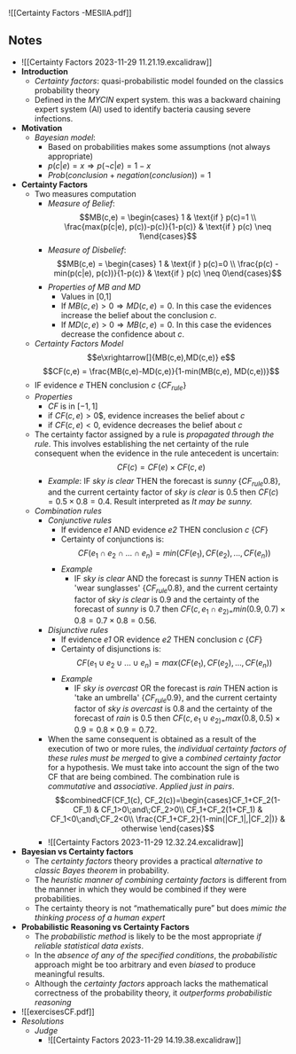 ![[Certainty Factors -MESIIA.pdf]]

## Notes

* ![[Certainty Factors 2023-11-29 11.21.19.excalidraw]]
* **Introduction**
	* *Certainty factors*: quasi-probabilistic model founded on the classics probability theory
	* Defined in the *MYCIN* expert system. this was a backward chaining expert system (AI) used to identify bacteria causing severe infections.
* **Motivation**
	* *Bayesian model*:
		* Based on probabilities makes some assumptions (not always appropriate)
		* $p(c|e) = x \Rightarrow p(\neg c|e) = 1-x$
		* $Prob(conclusion + negation(conclusion)) = 1$
* **Certainty Factors**
	* Two measures computation
		* *Measure of Belief*:  $$MB(c,e) = \begin{cases} 1 & \text{if } p(c)=1 \\  \frac{max(p(c|e), p(c))-p(c)}{1-p(c)} & \text{if } p(c) \neq 1\end{cases}$$
		* *Measure of Disbelief*: $$MB(c,e) = \begin{cases} 1 & \text{if } p(c)=0 \\  \frac{p(c) - min(p(c|e), p(c))}{1-p(c)} & \text{if } p(c) \neq 0\end{cases}$$
		* *Properties of MB and MD*
			* Values in [0,1]
			* If $MB(c,e) > 0 \Rightarrow MD(c,e) = 0$. In this case the evidences increase the belief about the conclusion $c$. 
			* If $MD(c,e) > 0 \Rightarrow MB(c,e) = 0$. In this case the evidences decrease the confidence about $c$.
	* *Certainty Factors Model* $$e\xrightarrow[]{MB(c,e),MD(c,e)} e$$ $$CF(c,e) = \frac{MB(c,e)-MD(c,e)}{1-min(MB(c,e), MD(c,e))}$$
	* IF  evidence *e* THEN conclusion *c* {*$CF_{rule}$*}
	* *Properties*
		* $CF$ is in $[-1,1]$
		* if $CF(c,e)>0$$, evidence increases the belief about $c$
		* if $CF(c,e) < 0$, evidence decreases the belief about $c$
	*  The certainty factor assigned by a rule is *propagated through the rule*. This involves establishing the net certainty of the rule consequent when the evidence in the rule antecedent is uncertain:$$CF(c)=CF(e)\times CF(c,e)$$
		* *Example*: IF *sky is clear* THEN the forecast is *sunny* {$CF_{rule} 0.8$}, and the current certainty factor of *sky is clear* is $0.5$ then $CF(c) = 0.5\times 0.8 = 0.4$. Result interpreted as *It may be sunny.*
	* *Combination rules*
		* *Conjunctive rules*
			* If evidence *e1* AND evidence *e2*  THEN conclusion *c* {$CF$}
			*  Certainty of conjunctions is: $$CF(e_1\cap e_2\cap ... \cap e_n) = min(CF(e_1), CF(e_2),...,CF(e_n))$$
			* *Example*
				* IF *sky is clear* AND the forecast is *sunny* THEN action is 'wear sunglasses' {$CF_{rule} 0.8$}, and the current certainty factor of *sky is clear* is $0.9$ and the certainty of the forecast of *sunny* is $0.7$ then $CF(c, e_1\cap e_{2) =} min(0.9,0.7)\times 0.8 = 0.7 \times0.8 = 0.56$. 
		* *Disjunctive rules*
			* If evidence *e1* OR evidence *e2*  THEN conclusion *c* {$CF$}
			*  Certainty of disjunctions is: $$CF(e_1\cup e_2\cup ... \cup e_n) = max(CF(e_1), CF(e_2),...,CF(e_n))$$
			* *Example*
				* IF *sky is overcast* OR the forecast is *rain* THEN action is 'take an umbrella' {$CF_{rule} 0.9$}, and the current certainty factor of *sky is overcast* is $0.8$ and the certainty of the forecast of *rain* is $0.5$ then $CF(c, e_1\cup e_{2) =} max(0.8,0.5)\times 0.9 = 0.8 \times0.9 = 0.72$.
		* When the same consequent is obtained as a result of the execution of two or more rules, the *individual certainty factors of these rules must be merged* to give a *combined certainty factor* for a hypothesis. We must take into account the sign of the two CF that are being combined. The combination rule is *commutative* and *associative*. *Applied just in pairs*. $$combinedCF(CF_1(c), CF_2(c))=\begin{cases}CF_1+CF_2(1-CF_1) & CF_1>0\;and\;CF_2>0\\ CF_1+CF_2(1+CF_1) & CF_1<0\;and\;CF_2<0\\ \frac{CF_1+CF_2}{1-min(|CF_1|,|CF_2|)} & otherwise \end{cases}$$
		* ![[Certainty Factors 2023-11-29 12.32.24.excalidraw]]
* **Bayesian vs Certainty factors**
	* The *certainty factors* theory provides a practical *alternative to classic Bayes theorem* in probability. 
	* The *heuristic manner of combining certainty factors* is different from the manner in which they would be combined if they were probabilities. 
	* The certainty theory is not “mathematically pure” but does *mimic the thinking process of a human expert*
* **Probabilistic Reasoning vs Certainty Factors**
	* The *probabilistic method* is likely to be the most appropriate *if reliable statistical data exists*.
	* In the *absence of any of the specified conditions*, the *probabilistic* approach might be too arbitrary and even *biased* to produce meaningful results. 
	* Although the *certainty factors* approach lacks the mathematical correctness of the probability theory, it *outperforms probabilistic reasoning* 
* ![[exercisesCF.pdf]]
* *Resolutions*
	* *Judge*
		* ![[Certainty Factors 2023-11-29 14.19.38.excalidraw]]